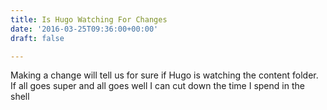```yaml
---
title: Is Hugo Watching For Changes
date: '2016-03-25T09:36:00+00:00'
draft: false

---
```

Making a change will tell us for sure if Hugo is watching the content folder.
If all goes super and all goes well I can cut down the time I spend in the shell